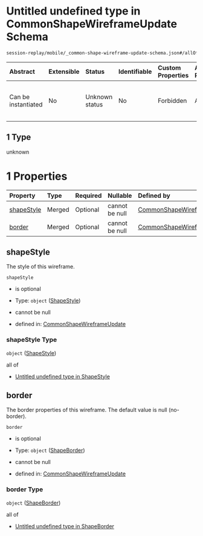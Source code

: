 # Untitled undefined type in CommonShapeWireframeUpdate Schema

```txt
session-replay/mobile/_common-shape-wireframe-update-schema.json#/allOf/1
```



| Abstract            | Extensible | Status         | Identifiable | Custom Properties | Additional Properties | Access Restrictions | Defined In                                                                                                                                      |
| :------------------ | :--------- | :------------- | :----------- | :---------------- | :-------------------- | :------------------ | :---------------------------------------------------------------------------------------------------------------------------------------------- |
| Can be instantiated | No         | Unknown status | No           | Forbidden         | Allowed               | none                | [\_common-shape-wireframe-update-schema.json\*](../out/session-replay/mobile/_common-shape-wireframe-update-schema.json "open original schema") |

## 1 Type

unknown

# 1 Properties

| Property                  | Type   | Required | Nullable       | Defined by                                                                                                                         |
| :------------------------ | :----- | :------- | :------------- | :--------------------------------------------------------------------------------------------------------------------------------- |
| [shapeStyle](#shapestyle) | Merged | Optional | cannot be null | [CommonShapeWireframeUpdate](shape-style-schema.md "session-replay/mobile/shape-style-schema.json#/allOf/1/properties/shapeStyle") |
| [border](#border)         | Merged | Optional | cannot be null | [CommonShapeWireframeUpdate](shape-border-schema.md "session-replay/mobile/shape-border-schema.json#/allOf/1/properties/border")   |

## shapeStyle

The style of this wireframe.

`shapeStyle`

* is optional

* Type: `object` ([ShapeStyle](shape-style-schema.md))

* cannot be null

* defined in: [CommonShapeWireframeUpdate](shape-style-schema.md "session-replay/mobile/shape-style-schema.json#/allOf/1/properties/shapeStyle")

### shapeStyle Type

`object` ([ShapeStyle](shape-style-schema.md))

all of

* [Untitled undefined type in ShapeStyle](shape-style-schema-allof-0.md "check type definition")

## border

The border properties of this wireframe. The default value is null (no-border).

`border`

* is optional

* Type: `object` ([ShapeBorder](shape-border-schema.md))

* cannot be null

* defined in: [CommonShapeWireframeUpdate](shape-border-schema.md "session-replay/mobile/shape-border-schema.json#/allOf/1/properties/border")

### border Type

`object` ([ShapeBorder](shape-border-schema.md))

all of

* [Untitled undefined type in ShapeBorder](shape-border-schema-allof-0.md "check type definition")
